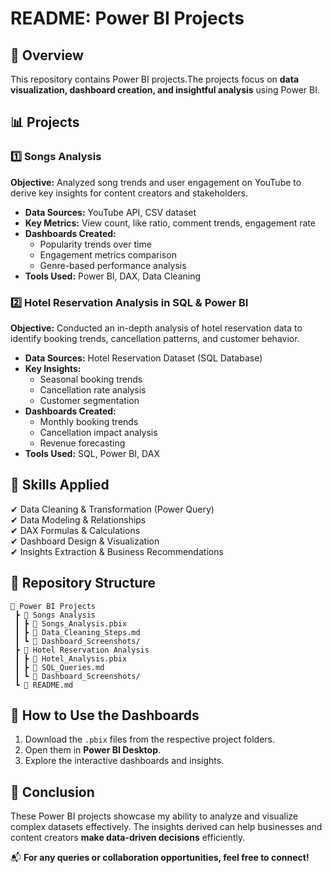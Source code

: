 # README: Power BI Projects 

## 📌 Overview
This repository contains Power BI projects.The projects focus on **data visualization, dashboard creation, and insightful analysis** using Power BI.

## 📊 Projects
### 1️⃣ **Songs Analysis**
**Objective:** Analyzed song trends and user engagement on YouTube to derive key insights for content creators and stakeholders.
- **Data Sources:** YouTube API, CSV dataset
- **Key Metrics:** View count, like ratio, comment trends, engagement rate
- **Dashboards Created:**
  - Popularity trends over time
  - Engagement metrics comparison
  - Genre-based performance analysis
- **Tools Used:** Power BI, DAX, Data Cleaning

### 2️⃣ **Hotel Reservation Analysis in SQL & Power BI**
**Objective:** Conducted an in-depth analysis of hotel reservation data to identify booking trends, cancellation patterns, and customer behavior.
- **Data Sources:** Hotel Reservation Dataset (SQL Database)
- **Key Insights:**
  - Seasonal booking trends
  - Cancellation rate analysis
  - Customer segmentation
- **Dashboards Created:**
  - Monthly booking trends
  - Cancellation impact analysis
  - Revenue forecasting
- **Tools Used:** SQL, Power BI, DAX

## 🔧 **Skills Applied**
✔ Data Cleaning & Transformation (Power Query)  
✔ Data Modeling & Relationships  
✔ DAX Formulas & Calculations  
✔ Dashboard Design & Visualization  
✔ Insights Extraction & Business Recommendations  

## 📂 **Repository Structure**
```
📁 Power BI Projects
 ┣ 📂 Songs Analysis
 ┃ ┣ 📄 Songs_Analysis.pbix
 ┃ ┣ 📄 Data_Cleaning_Steps.md
 ┃ ┗ 📄 Dashboard_Screenshots/
 ┣ 📂 Hotel Reservation Analysis
 ┃ ┣ 📄 Hotel_Analysis.pbix
 ┃ ┣ 📄 SQL_Queries.md
 ┃ ┗ 📄 Dashboard_Screenshots/
 ┗ 📄 README.md
```

## 🚀 **How to Use the Dashboards**
1. Download the `.pbix` files from the respective project folders.
2. Open them in **Power BI Desktop**.
3. Explore the interactive dashboards and insights.

## 📢 **Conclusion**
These Power BI projects showcase my ability to analyze and visualize complex datasets effectively. The insights derived can help businesses and content creators **make data-driven decisions** efficiently.

📬 **For any queries or collaboration opportunities, feel free to connect!**

